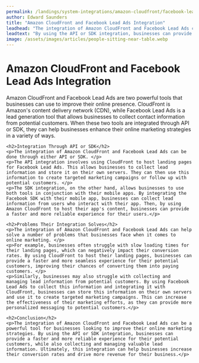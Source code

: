 ```yaml
---
permalink: /landings/system-integrations/amazon-cloudfront/facebook-lead-ads
author: Edward Saunders
title: "Amazon CloudFront and Facebook Lead Ads Integration"
leadhead: "The integration of Amazon CloudFront and Facebook Lead Ads can be a powerful tool for businesses looking to improve their online marketing strategies"
leadtext: "By using the API or SDK integration, businesses can provide a faster and more reliable experience for their potential customers, while also collecting and managing valuable lead information. Ultimately, this integration can help businesses increase their conversion rates and drive more revenue for their business."
image: /assets/images/articles/people-sitting-near-table.webp
---
```

<div class="arttext">	<h1>Amazon CloudFront and Facebook Lead Ads Integration</h1>
	<p>Amazon CloudFront and Facebook Lead Ads are two powerful tools that businesses can use to improve their online presence. CloudFront is Amazon's content delivery network (CDN), while Facebook Lead Ads is a lead generation tool that allows businesses to collect contact information from potential customers. When these two tools are integrated through API or SDK, they can help businesses enhance their online marketing strategies in a variety of ways.</p>
	
	<h2>Integration Through API or SDK</h2>
	<p>The integration of Amazon CloudFront and Facebook Lead Ads can be done through either API or SDK. </p>
	<p>The API integration involves using CloudFront to host landing pages for Facebook Lead Ads. This allows businesses to collect lead information and store it on their own servers. They can then use this information to create targeted marketing campaigns or follow up with potential customers. </p>
	<p>The SDK integration, on the other hand, allows businesses to use both tools in conjunction with their mobile apps. By integrating the Facebook SDK with their mobile app, businesses can collect lead information from users who interact with their app. Then, by using Amazon CloudFront to host their app's content, businesses can provide a faster and more reliable experience for their users.</p>

	<h2>Problems Their Integration Solves</h2>
	<p>The integration of Amazon CloudFront and Facebook Lead Ads can help solve a number of problems that businesses face when it comes to online marketing. </p>
	<p>For example, businesses often struggle with slow loading times for their landing pages, which can negatively impact their conversion rates. By using CloudFront to host their landing pages, businesses can provide a faster and more seamless experience for their potential customers, improving their chances of converting them into paying customers. </p>
	<p>Similarly, businesses may also struggle with collecting and managing lead information from potential customers. By using Facebook Lead Ads to collect this information and integrating it with CloudFront, businesses can store this information on their own servers and use it to create targeted marketing campaigns. This can increase the effectiveness of their marketing efforts, as they can provide more personalized messaging to potential customers.</p>

	<h2>Conclusion</h2>
	<p>The integration of Amazon CloudFront and Facebook Lead Ads can be a powerful tool for businesses looking to improve their online marketing strategies. By using the API or SDK integration, businesses can provide a faster and more reliable experience for their potential customers, while also collecting and managing valuable lead information. Ultimately, this integration can help businesses increase their conversion rates and drive more revenue for their business.</p>
</div>
